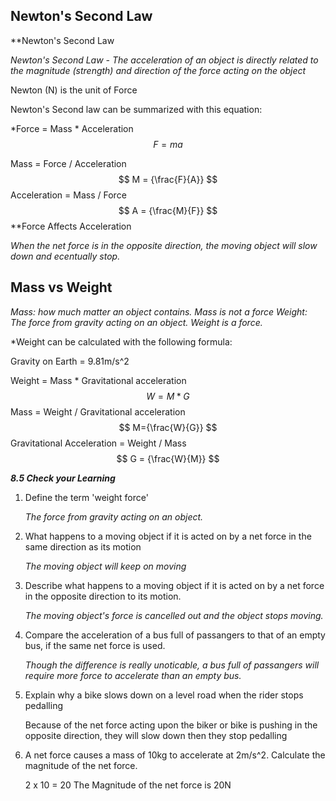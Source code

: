 ## Newton's Second Law

**Newton's Second Law

*Newton's Second Law - The acceleration of an object is directly related to the magnitude (strength) and direction of the force acting on the object*

Newton (N) is the unit of Force

Newton's Second law can be summarized with this equation:

*Force = Mass * Acceleration 
$$
F =ma
$$

Mass = Force / Acceleration
$$
M = {\frac{F}{A}}
$$
Acceleration = Mass / Force
$$
A = {\frac{M}{F}}
$$
**Force Affects Acceleration

*When the net force is in the opposite direction, the moving object will slow down and ecentually stop.*

## Mass vs Weight

*Mass: how much matter an object contains. Mass is not a force
Weight: The force from gravity acting on an object. Weight is a force.*

*Weight can be calculated with the following formula:


Gravity on Earth = 9.81m/s^2

Weight = Mass * Gravitational acceleration
$$
W = M*G
$$
Mass = Weight / Gravitational acceleration
$$
M={\frac{W}{G}}
$$
Gravitational Acceleration = Weight / Mass
$$
G = {\frac{W}{M}}
$$

***8.5 Check your Learning***

1. Define the term 'weight force'

	*The force from gravity acting on an object.*
	
2. What happens to a moving object if it is acted on by a net force in the same direction as its motion

	*The moving object will keep on moving*

3. Describe what happens to a moving object if it is acted on by a net force in the opposite direction to its motion.

	*The moving object's force is cancelled out and the object stops moving.*

4. Compare the acceleration of a bus full of passangers to that of an empty bus, if the same net force is used.

	*Though the difference is really unoticable, a bus full of passangers will require more force to accelerate than an empty bus.*

5. Explain why a bike slows down on a level road when the rider stops pedalling

	Because of the net force acting upon the biker or bike is pushing in the opposite direction, they will slow down then they stop pedalling

6. A net force causes a mass of 10kg to accelerate at 2m/s^2. Calculate the magnitude of the net force.

	2 x 10 = 20
	The Magnitude of the net force is 20N

	